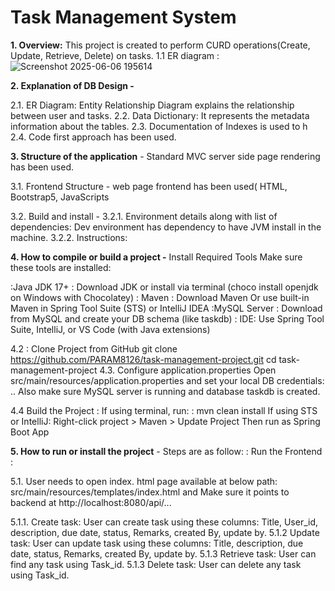 # Task Management System
**1. Overview:** This project is created to perform CURD operations(Create, Update, Retrieve, Delete) on tasks.
1.1  ER diagram : ![Screenshot 2025-06-06 195614](https://github.com/user-attachments/assets/6d408b32-0fba-4cf9-ad11-6d39a76456da)

**2. Explanation of DB Design -**

2.1. ER Diagram: Entity Relationship Diagram explains the relationship between user and tasks.
2.2. Data Dictionary: It represents the metadata information about the tables.
2.3. Documentation of Indexes is used to h
2.4. Code first approach has been used. 

**3. Structure of the application** - Standard MVC server side page rendering has been used. 

3.1. Frontend Structure - web page frontend has been used( HTML, Bootstrap5, JavaScripts

3.2. Build and install - 
3.2.1. Environment details along with list of dependencies: Dev environment has dependency to have JVM install in the machine.
3.2.2. Instructions:

**4. How to compile or build a project -**  Install Required Tools
Make sure these tools are installed:

:Java JDK 17+ : Download JDK or install via terminal (choco install openjdk on Windows with Chocolatey)
: Maven : Download Maven
Or use built-in Maven in Spring Tool Suite (STS) or IntelliJ IDEA
:MySQL Server : Download from MySQL and create your DB schema (like taskdb)
: IDE: Use Spring Tool Suite, IntelliJ, or VS Code (with Java extensions)

4.2 :  Clone  Project from GitHub
        git clone https://github.com/PARAM8126/task-management-project.git
        cd task-management-project
4.3. Configure application.properties
Open src/main/resources/application.properties and set your local DB  credentials:
.. Also make sure MySQL server is running and database taskdb is created.

4.4  Build the Project : 
                   If using terminal, run: 
                   : mvn clean install
                   If using STS or IntelliJ:
                Right-click project > Maven > Update Project
                 Then run as Spring Boot App


**5. How to run or install the project** - Steps are as follow:
  :  Run the Frontend : 

5.1. User needs to open index. html page available at below path:
src/main/resources/templates/index.html
 and Make sure it points to backend at http://localhost:8080/api/...
 
5.1.1. Create task: User can create task using these columns:  Title, User_id, description, due date, status, Remarks, created By, update by.
5.1.2 Update task: User can update task using these columns:  Title, description, due date, status, Remarks, created By, update by.
5.1.3 Retrieve task: User can find any task using Task_id.
5.1.3 Delete task: User can delete any task using Task_id.
